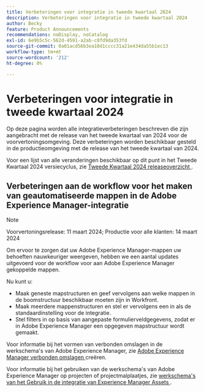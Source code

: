 ```yaml
---
title: Verbeteringen voor integratie in tweede kwartaal 2024
description: Verbeteringen voor integratie in tweede kwartaal 2024
author: Becky
feature: Product Announcements
recommendations: noDisplay, noCatalog
exl-id: 6e9b5c5c-562d-4591-a2ab-c8fd9da353fd
source-git-commit: 0a01acd56b3ea10d1cccc31a21e434da55b1ec13
workflow-type: tm+mt
source-wordcount: '212'
ht-degree: 0%

---
```


# Verbeteringen voor integratie in tweede kwartaal 2024

Op deze pagina worden alle integratieverbeteringen beschreven die zijn aangebracht met de release van het tweede kwartaal van 2024 voor de voorvertoningsomgeving. Deze verbeteringen worden beschikbaar gesteld in de productieomgeving met de release van het tweede kwartaal van 2024.

Voor een lijst van alle veranderingen beschikbaar op dit punt in het Tweede Kwartaal 2024 versiecyclus, zie [ Tweede Kwartaal 2024 releaseoverzicht ](/help/quicksilver/product-announcements/product-releases/24-q2-release-activity/24-q2-release-overview.md).

## Verbeteringen aan de workflow voor het maken van geautomatiseerde mappen in de Adobe Experience Manager-integratie

>[!NOTE]
>
>Voorvertoningsrelease: 11 maart 2024; Productie voor alle klanten: 14 maart 2024

Om ervoor te zorgen dat uw Adobe Experience Manager-mappen uw behoeften nauwkeuriger weergeven, hebben we een aantal updates uitgevoerd voor de workflow voor aan Adobe Experience Manager gekoppelde mappen.

Nu kunt u:

* Maak geneste mapstructuren en geef vervolgens aan welke mappen in de boomstructuur beschikbaar moeten zijn in Workfront.
* Maak meerdere mappenstructuren en stel er vervolgens een in als de standaardinstelling voor de integratie.
* Stel filters in op basis van aangepaste formulierveldgegevens, zodat er in Adobe Experience Manager een opgegeven mapstructuur wordt gemaakt.

Voor informatie bij het vormen van verbonden omslagen in de werkschema&#39;s van Adobe Experience Manager, zie [ Adobe Experience Manager verbonden omslagen ](/help/quicksilver/administration-and-setup/configure-integrations/configure-aacs-integration.md#create-adobe-experience-manager-linked-folders) creëren.

Voor informatie bij het gebruiken van de werkschema&#39;s van Adobe Experience Manager op projecten of projectmalplaatjes, zie [ werkschema&#39;s van het Gebruik in de integratie van Experience Manager Assets ](/help/quicksilver/documents/adobe-workfront-for-experience-manager-assets-essentials/use-aem-workflows.md).

